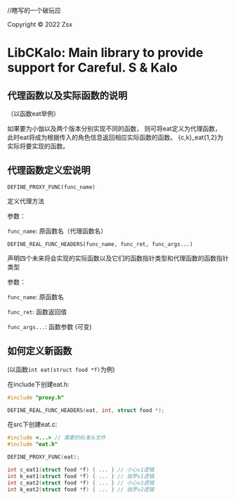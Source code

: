 //瞎写的一个破玩应

Copyright © 2022 Zsx
# LibCKalo: Main library to provide support for Careful. S & Kalo

## 代理函数以及实际函数的说明
（以函数eat举例）

如果要为小伽以及两个版本分别实现不同的函数，
则可将eat定义为代理函数，
此时eat将成为根据传入的角色信息返回相应实际函数的函数。
{c,k}_eat{1,2}为实际将要实现的函数。

## 代理函数定义宏说明

```DEFINE_PROXY_FUNC(func_name)```

定义代理方法

参数：

```func_name```: 原函数名（代理函数名）

```DEFINE_REAL_FUNC_HEADERS(func_name, func_ret, func_args...)```

声明四个未来将会实现的实际函数以及它们的函数指针类型和代理函数的函数指针类型

参数：

```func_name```: 原函数名

```func_ret```: 函数返回值

```func_args...```: 函数参数 (可变)


## 如何定义新函数
(以函数```int eat(struct food *f)```为例)

在include下创建eat.h:
```c
#include "proxy.h"

DEFINE_REAL_FUNC_HEADERS(eat, int, struct food *);
```
在src下创建eat.c:
```c
#include <...> // 需要的标准头文件
#include "eat.h"

DEFINE_PROXY_FUNC(eat);

int c_eat1(struct food *f) { ... } // 小心v1逻辑
int k_eat1(struct food *f) { ... } // 伽罗v1逻辑
int c_eat2(struct food *f) { ... } // 小心v2逻辑
int k_eat2(struct food *f) { ... } // 伽罗v2逻辑
```

